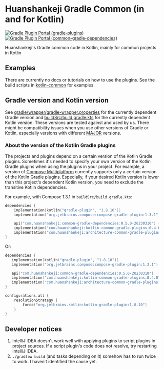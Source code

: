 # Huanshankeji Gradle Common (in and for Kotlin)

[![Gradle Plugin Portal (gradle-plugins)](https://img.shields.io/gradle-plugin-portal/v/com.huanshankeji.kotlin-jvm-common-conventions?label=plugin%20portal%20%28gradle-plugins%29)](https://plugins.gradle.org/search?term=com.huanshankeji)
[![Gradle Plugin Portal (common-gradle-dependencies)](https://img.shields.io/gradle-plugin-portal/v/com.huanshankeji.common-gradle-dependencies-dummy-plugin?label=plugin%20portal%20%28common-gradle-dependencies%29)](https://plugins.gradle.org/plugin/com.huanshankeji.common-gradle-dependencies-dummy-plugin)

Huanshankeji's Gradle common code in Kotlin, mainly for common projects in Kotlin

## Examples

There are currently no docs or tutorials on how to use the plugins. See the build scripts in [kotlin-common](https://github.com/huanshankeji/kotlin-common) for examples.

## Gradle version and Kotlin version

See [gradle/wrapper/gradle-wrapper.properties](gradle/wrapper/gradle-wrapper.properties) for the currently dependent Gradle version and [buildSrc/build.gradle.kts](buildSrc/build.gradle.kts) for the currently dependent Kotlin version. These versions are tested against and used by us. There might be compatibility issues when you use other versions of Gradle or Kotlin, especially versions with different [MAJOR](https://semver.org/) versions.

### About the version of the Kotlin Gradle plugins

The projects and plugins depend on a certain version of the Kotlin Gradle plugins. Sometimes it's needed to specify your own version of the Kotlin Gradle plugins when using the plugins in your project. For example, a version of [Compose Multiplatform](https://www.jetbrains.com/lp/compose-mpp/) currently supports only a certain version of the Kotlin Gradle plugins. Especially, if your desired Kotlin version is lower than this project's dependent Kotlin version, you need to exclude the transitive Kotlin dependencies.

For example, with Compose 1.3.1 in `buildSrc/build.gradle.kts`:

```kotlin
dependencies {
    implementation(kotlin("gradle-plugin", "1.8.10"))
    implementation("org.jetbrains.compose:compose-gradle-plugin:1.3.1")

    api("com.huanshankeji:common-gradle-dependencies:0.5.0-20230310") { exclude("org.jetbrains.kotlin") }
    implementation("com.huanshankeji:kotlin-common-gradle-plugins:0.4.0") { exclude("org.jetbrains.kotlin") }
    implementation("com.huanshankeji:architecture-common-gradle-plugins:0.4.0") { exclude("org.jetbrains.kotlin") }
}
```

Or:

```kotlin
dependencies {
   implementation(kotlin("gradle-plugin", "1.8.10"))
   implementation("org.jetbrains.compose:compose-gradle-plugin:1.3.1")

   api("com.huanshankeji:common-gradle-dependencies:0.5.0-20230310")
   implementation("com.huanshankeji:kotlin-common-gradle-plugins:0.4.0")
   implementation("com.huanshankeji:architecture-common-gradle-plugins:0.4.0")
}

configurations.all {
    resolutionStrategy {
        force("org.jetbrains.kotlin:kotlin-gradle-plugin:1.8.10")
    }
}
```

## Developer notices

1. IntelliJ IDEA doesn't work well with applying plugins to script plugins in project sources. If a script plugin's code does not resolve, try restarting IntelliJ IDEA.
1. `./gradlew build` (and tasks depending on it) somehow has to run twice to work. I haven't identified the cause yet.
